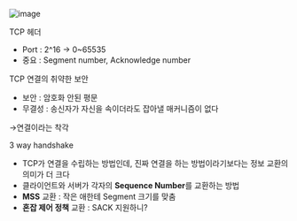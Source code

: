![image](https://github.com/Mingadinga/2023_Study_CS/assets/53958188/9a93e8c6-be54-48e1-9191-221a6be666a1)


TCP 헤더

- Port : 2^16 → 0~65535
- 중요 : Segment number, Acknowledge number

TCP 연결의 취약한 보안

- 보안 : 암호화 안된 평문
- 무결성 : 송신자가 자신을 속이더라도 잡아낼 매커니즘이 없다

→연결이라는 착각

3 way handshake

- TCP가 연결을 수립하는 방법인데, 진짜 연결을 하는 방법이라기보다는 정보 교환의 의미가 더 크다
- 클라이언트와 서버가 각자의 **Sequence Number**를 교환하는 방법
- **MSS** 교환 : 작은 애한테 Segment 크기를 맞춤
- **혼잡 제어 정책** 교환 : SACK 지원하니?